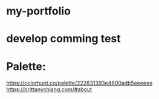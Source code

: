 # my-portfolio
# develop comming test

# Palette:
https://colorhunt.co/palette/222831393e4600adb5eeeeee
https://brittanychiang.com/#about
